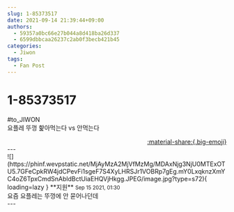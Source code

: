 ```yaml
---
slug: 1-85373517
date: 2021-09-14 21:39:44+09:00
authors:
  - 59357a0bc66e27b044a8d418ba26d337
  - 6599dbbcaa26237c2ab0f3becb421b45
categories:
  - Jiwon
tags:
  - Fan Post
---
```


# 1-85373517

<div class="post-container" markdown="1">
<div class="content-container md-sidebar__scrollwrap" markdown="1">

\#to_JIWON<br>요플레 뚜껑 핥아먹는다 vs 안먹는다

</div>
</div>

<div style="text-align: right;" markdown="1">
<a href="https://weverse.io/fromis9/fanpost/1-85373517" style="text-align: right;">:material-share:{.big-emoji}</a>
</div>
---

<div class="comments-container md-sidebar__scrollwrap" markdown="1">
<div class="comment" markdown="1">
<div class='id-container' markdown="1">
![](https://phinf.wevpstatic.net/MjAyMzA2MjVfMzMg/MDAxNjg3NjU0MTExOTU5.7GFeCpkRW4jdCPevFi1sgeF7S4XyLHRSJr1VOBRp7gEg.mY0LxqknzXmYC4oZ6TpxCmdSnAbldBctUiaEHQVjHkgg.JPEG/image.jpg?type=s72){ loading=lazy }
**<span class="artist">지원</span>** <small>Sep 15 2021, 01:30</small><br>
</div>
<div class='comment-body' markdown="1">
요즘 요플레는 뚜껑에 안 묻어나던데
</div>
</div>
</div>
---

